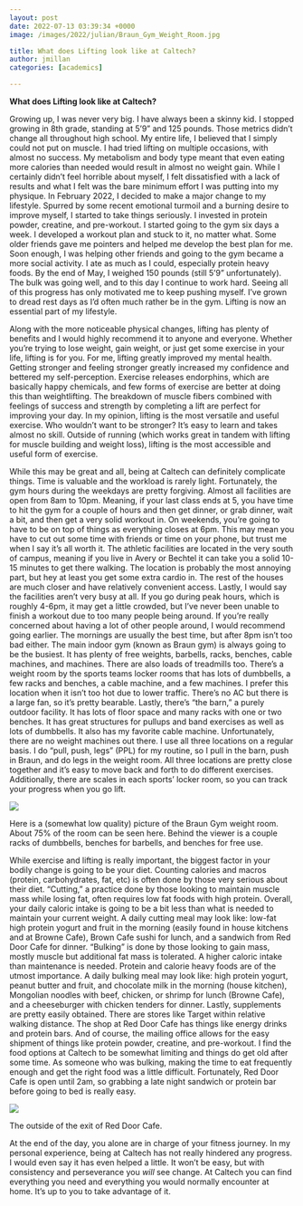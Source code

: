 ```yaml
---
layout: post
date: 2022-07-13 03:39:34 +0000
image: /images/2022/julian/Braun_Gym_Weight_Room.jpg

title: What does Lifting look like at Caltech?
author: jmillan
categories: [academics]

---
```

**What does Lifting look like at Caltech?**

Growing up, I was never very big. I have always been a skinny kid. I stopped growing in 8th grade, standing at 5’9” and 125 pounds. Those metrics didn’t change all throughout high school. My entire life, I believed that I simply could not put on muscle. I had tried lifting on multiple occasions, with almost no success. My metabolism and body type meant that even eating more calories than needed would result in almost no weight gain. While I certainly didn’t feel horrible about myself, I felt dissatisfied with a lack of results and what I felt was the bare minimum effort I was putting into my physique. In February 2022, I decided to make a major change to my lifestyle. Spurred by some recent emotional turmoil and a burning desire to improve myself, I started to take things seriously. I invested in protein powder, creatine, and pre-workout. I started going to the gym six days a week. I developed a workout plan and stuck to it, no matter what. Some older friends gave me pointers and helped me develop the best plan for me. Soon enough, I was helping other friends and going to the gym became a more social activity. I ate as much as I could, especially protein heavy foods. By the end of May, I weighed 150 pounds (still 5’9” unfortunately). The bulk was going well, and to this day I continue to work hard. Seeing all of this progress has only motivated me to keep pushing myself. I’ve grown to dread rest days as I’d often much rather be in the gym. Lifting is now an essential part of my lifestyle.

Along with the more noticeable physical changes, lifting has plenty of benefits and I would highly recommend it to anyone and everyone. Whether you’re trying to lose weight, gain weight, or just get some exercise in your life, lifting is for you. For me, lifting greatly improved my mental health. Getting stronger and feeling stronger greatly increased my confidence and bettered my self-perception. Exercise releases endorphins, which are basically happy chemicals, and few forms of exercise are better at doing this than weightlifting. The breakdown of muscle fibers combined with feelings of success and strength by completing a lift are perfect for improving your day. In my opinion, lifting is the most versatile and useful exercise. Who wouldn’t want to be stronger? It’s easy to learn and takes almost no skill. Outside of running (which works great in tandem with lifting for muscle building and weight loss), lifting is the most accessible and useful form of exercise.

While this may be great and all, being at Caltech can definitely complicate things. Time is valuable and the workload is rarely light. Fortunately, the gym hours during the weekdays are pretty forgiving. Almost all facilities are open from 8am to 10pm. Meaning, if your last class ends at 5, you have time to hit the gym for a couple of hours and then get dinner, or grab dinner, wait a bit, and then get a very solid workout in. On weekends, you’re going to have to be on top of things as everything closes at 6pm. This may mean you have to cut out some time with friends or time on your phone, but trust me when I say it’s all worth it. The athletic facilities are located in the very south of campus, meaning if you live in Avery or Bechtel it can take you a solid 10-15 minutes to get there walking. The location is probably the most annoying part, but hey at least you get some extra cardio in. The rest of the houses are much closer and have relatively convenient access. Lastly, I would say the facilities aren’t very busy at all. If you go during peak hours, which is roughly 4-6pm, it may get a little crowded, but I’ve never been unable to finish a workout due to too many people being around. If you’re really concerned about having a lot of other people around, I would recommend going earlier. The mornings are usually the best time, but after 8pm isn’t too bad either. The main indoor gym (known as Braun gym) is always going to be the busiest. It has plenty of free weights, barbells, racks, benches, cable machines, and machines. There are also loads of treadmills too. There’s a weight room by the sports teams locker rooms that has lots of dumbbells, a few racks and benches, a cable machine, and a few machines. I prefer this location when it isn’t too hot due to lower traffic. There’s no AC but there is a large fan, so it’s pretty bearable. Lastly, there’s “the barn,” a purely outdoor facility. It has lots of floor space and many racks with one or two benches. It has great structures for pullups and band exercises as well as lots of dumbbells. It also has my favorite cable machine. Unfortunately, there are no weight machines out there. I use all three locations on a regular basis. I do “pull, push, legs” (PPL) for my routine, so I pull in the barn, push in Braun, and do legs in the weight room. All three locations are pretty close together and it’s easy to move back and forth to do different exercises. Additionally, there are scales in each sports’ locker room, so you can track your progress when you go lift.

![](/images/2022/julian/Braun_Gym_Weight_Room.jpg)

Here is a (somewhat low quality) picture of the Braun Gym weight room. About 75% of the room can be seen here. Behind the viewer is a couple racks of dumbbells, benches for barbells, and benches for free use.

While exercise and lifting is really important, the biggest factor in your bodily change is going to be your diet. Counting calories and macros (protein, carbohydrates, fat, etc) is often done by those very serious about their diet. “Cutting,” a practice done by those looking to maintain muscle mass while losing fat, often requires low fat foods with high protein. Overall, your daily caloric intake is going to be a bit less than what is needed to maintain your current weight. A daily cutting meal may look like: low-fat high protein yogurt and fruit in the morning (easily found in house kitchens and at Browne Cafe), Brown Cafe sushi for lunch, and a sandwich from Red Door Cafe for dinner. “Bulking” is done by those looking to gain mass, mostly muscle but additional fat mass is tolerated. A higher caloric intake than maintenance is needed. Protein and calorie heavy foods are of the utmost importance. A daily bulking meal may look like: high protein yogurt, peanut butter and fruit, and chocolate milk in the morning (house kitchen), Mongolian noodles with beef, chicken, or shrimp for lunch (Browne Cafe), and a cheeseburger with chicken tenders for dinner. Lastly, supplements are pretty easily obtained. There are stores like Target within relative walking distance. The shop at Red Door Cafe has things like energy drinks and protein bars. And of course, the mailing office allows for the easy shipment of things like protein powder, creatine, and pre-workout. I find the food options at Caltech to be somewhat limiting and things do get old after some time. As someone who was bulking, making the time to eat frequently enough and get the right food was a little difficult. Fortunately, Red Door Cafe is open until 2am, so grabbing a late night sandwich or protein bar before going to bed is really easy.

![](/images/2022/julian/Caltech-Red-Door-Marketplace-Outdoor-Seating.jpg)

The outside of the exit of Red Door Cafe.

At the end of the day, you alone are in charge of your fitness journey. In my personal experience, being at Caltech has not really hindered any progress. I would even say it has even helped a little. It won’t be easy, but with consistency and perseverance you _will_ see change. At Caltech you can find everything you need and everything you would normally encounter at home. It’s up to you to take advantage of it.